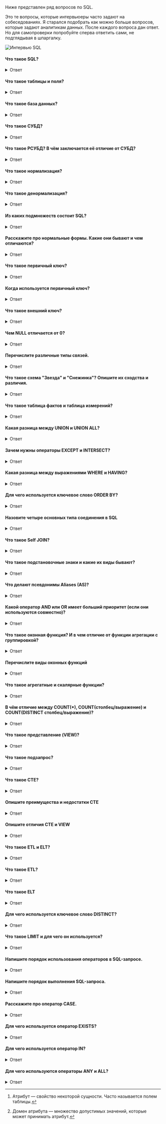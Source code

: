 Ниже представлен ряд вопросов по SQL.

Это те вопросы, которые интервьюеры часто задают на собеседованиях. Я старался подобрать как можно больше вопросов, которые задают аналитикам данных.
После каждого вопроса дан ответ. Но для самопроверки попробуйте сперва ответить сами, не подглядывая в шпаргалку.

![Интервью SQL](https://github.com/TalkoDenis/interviews/blob/main/SQL/Theory/%D0%93%D0%BE%D0%BC%D0%B5%D1%80.jpg)


#### Что такое SQL?
<details>
<summary>Ответ</summary>

_SQL (Structured Query Language)_ - язык структурированных запросов. Это стандартный язык для СУБД. Он особенно полезен при обработке организованных данных, состоящих из сущностей (переменных) и отношений между различными сущностями данных.
</details>

#### Что такое таблицы и поля?
<details>
<summary>Ответ</summary>

_Таблица_ - это организованный набор данных, хранящихся в виде строк и столбцов. Столбцы могут быть классифицированы как вертикальные поля, а строки - как горизонтальные.
_Поля_ - это колонки в таблице, предназначенные для хранения информации.
</details>

#### Что такое база данных?
<details>
<summary>Ответ</summary>
Можно дать несколько разных определений. Ниже представлены те, которые я считаю наиболее удачными.

_База данных_ - это совокупность данных, хранящихся и извлекаемых в цифровом виде из удалённой или локальной компьютерной системы.

_База данных_ - это упорядоченный набор структурированной информации или данных, которые обычно хранятся в электронном виде в компьютерной системе. База данных обычно управляется системой управления базами данных (СУБД).

_База данных_ - это совокупность данных, хранимых в соответствии со схемой данных, манипулирование которыми выполняют в соответствии с правилами средств моделирования данных
</details>

#### Что такое СУБД?
<details>
<summary>Ответ</summary>

_СУБД_ - Система Управления Базами Данных. СУБД - это системное программное обеспечение, ответственное за создание, поиск, обновление и управление базы данных. СУБД гарантирует, наши данные организованы и легкодоступны, выступая в качестве интерфейса между базой данных и её конечными пользователями.
</details>

#### Что такое РСУБД? В чём заключается её отличие от СУБД?
<details>
<summary>Ответ</summary>

_РСУБД_ - Реляционная Система Управления Базами Данных. Ключевое отличие по сравнению с СУБД в том, что РСУБД хранит данные в виде набора таблиц, и между общими полями этих таблиц могут существовать отношения. Большинство современных систем управления базами данных, таких как MySQL, Microsoft SQL Server, Oracle, IBM DB2 и Amazon Redshift, основаны на РСУБД.
</details>

#### Что такое нормализация?
<details>
<summary>Ответ</summary>

_Нормализация_ — это процесс организации данных в базе данных, включающий создание таблиц и установление отношений между ними в соответствии с правилами, которые обеспечивают защиту данных и делают базу данных более гибкой, устраняя избыточность и несогласованные зависимости.
</details>

#### Что такое денормализация?
<details>
<summary>Ответ</summary>

_Денормализация_ - это процесс обратный нормализации. При денормализации нормализованная схема преобразуется в схему, содержащую избыточную информацию. Производительность повышается за счет использования избыточности и обеспечения согласованности избыточных данных. Причиной выполнения денормализации являются накладные расходы, возникающие в процессоре запросов из-за чрезмерно нормализованной структуры.
</details>

#### Из каких подмножеств состоит SQL?
<details>
<summary>Ответ</summary>

_DDL (Data Definition Language, язык описания данных)_ — позволяет выполнять различные операции с базой данных, такие как CREATE (создание), ALTER (изменение) и DROP (удаление объектов).

_DML (Data Manipulation Language, язык управления данными)_ — позволяет получать доступ к данным и манипулировать ими, например, вставлять, обновлять, удалять и извлекать данные из базы данных.

_DCL (Data Control Language, язык контролирования данных)_ — позволяет контролировать доступ к базе данных. Пример — GRANT (предоставить права), REVOKE (отозвать права).
</details>

#### Расскажите про нормальные формы. Какие они бывают и чем отличаются?
<details>
<summary>Ответ</summary>

_Нормальная форма_ — требование, предъявляемое к структуре таблиц в теории реляционных баз данных для устранения из базы избыточных функциональных зависимостей между атрибутами (полями таблиц).
Всего существует шесть нормальных форм. Самая основная и наиболее часто используемая - третья нормальная форма (3НФ), по этой причине, тут будет дано определение только первых трёх нормальных форм. Для аналитика данных этого более чем достаточно.

_Первая нормальная форма_ - оношение находится в 1НФ, если все его атрибуты[^1] являются простыми, все используемые домены[^2] должны содержать только скалярные значения. Не должно быть повторений строк в таблице.

_Вторая нормальная форма_ - отношение находится во 2НФ, если оно находится в 1НФ и каждый не ключевой атрибут неприводимо зависит от первичного Ключа. Неприводимость означает, что в составе потенциального ключа отсутствует меньшее подмножество атрибутов, от которого можно также вывести данную функциональную зависимость.

_Третья нормальная форма_ - отношение находится в 3НФ, когда находится во 2НФ и каждый не ключевой атрибут нетранзитивно зависит от первичного ключа. Проще говоря, требуется выносить все не ключевые поля, содержимое которых может относиться к нескольким записям таблицы в отдельные таблицы.

_Нормальная форма Бойса-Кодда (НФБК)_ - это частная форма третьей нормальной формы.

Определение 3НФ не подходит для следующих отношений:
1) отношение имеет два или более потенциальных ключа;
2) два и более потенциальных ключа являются составными;
3) ключи пересекаются, т.е. имеют хотя бы один общий атрибут.

Для отношений, имеющих один потенциальный ключ (первичный), НФБК является 3НФ. Отношение находится в НФБК, когда каждая нетривиальная и неприводимая слева функциональная зависимость обладает потенциальным ключом в качестве детерминанта.

[^1]: Атрибут — свойство некоторой сущности. Часто называется полем таблицы.

[^2]: Домен атрибута — множество допустимых значений, которые может принимать атрибут.
</details>

#### Что такое первичный ключ?
<details>
<summary>Ответ</summary>

_Первичный ключ (Primary Key)_ предназначен для однозначной идентификации каждой записи в таблице и является строго уникальным (unique): две записи таблицы не могут иметь одинаковые значения первичного ключа. Нулевые значения (NULL) в качестве первичного ключа не допускаются. Если в качестве первичного ключа используется несколько полей, их называют составным ключом.
</details>

#### Когда используется первичный ключ?
<details>
<summary>Ответ</summary>
Первичный ключ используется в качестве основного ключа и может быть использован для связи с дочерней таблицей, содержащей внешний ключ.
</details>

#### Что такое внешний ключ?
<details>
<summary>Ответ</summary>

_Внешний ключ (Foreign Key)_ является атрибутом ограничения и обеспечивает связь двух таблиц. По сути, это поле или несколько полей, которые ссылаются на первичный ключ в родительской таблице.
</details>

#### Чем NULL отличается от 0?
<details>
<summary>Ответ</summary>
0 - это число.
NULL - это не число, а также NULL не является значением пустой строки. NULL используется для указания того, что данные отсутствуют, неизвестны, неприменимы. NULL не равен ничему, даже другому NULL.
</details>

#### Перечислите различные типы связей.
<details>
<summary>Ответ</summary>

_Один-к-одному (One-to-One)_ - этот тип может быть определён как отношение между двумя таблицами, где каждая запись в одной таблице связана максимум с одной записью в другой таблице.

_Один-ко-многим и Многие-к-одному (One-to-Many & Many-to-One)_ - это наиболее часто используемое отношение, когда запись в таблице связана с несколькими записями в другой таблице.

_Многие-ко-многим (Many-to-Many)_ - этот тип используется в случаях, когда для определения отношения требуется несколько экземпляров с обеих сторон.

На приведённой ниже схеме показаны примеры свезей Один-ко-многим / Многие-к-одному, где "1" означает "один", и "*" означает "много".

![Интервью SQL](https://github.com/TalkoDenis/interviews/blob/main/SQL/Theory/%D0%9F%D1%80%D0%B8%D0%BC%D0%B5%D1%80%D1%8B%20%D1%81%D0%B2%D1%8F%D0%B7%D0%B5%D0%B9.png)

</details>


#### Что такое схема "Звезда" и "Снежинка"? Опишите их сходства и различия.
<details>
<summary>Ответ</summary>
Схемы «звезда» и «снежинка» - это два способа структурировать хранилище данных.

_Схема «звезда» (star schema)_ - специальная организация реляционных таблиц, удобная для хранения многомерных показателей. Лежит в основе реляционного OLAP.

Схема типа «звезда» имеет централизованное хранилище данных, которое хранится в таблице фактов (fact table). Схема разбивает таблицу фактов на ряд денормализованных таблиц измерений (dimension table). Таблица фактов содержит агрегированные данные, которые будут использоваться для составления отчетов, а таблица измерений описывает хранимые данные.

Денормализованные проекты менее сложны, потому что данные сгруппированы. Таблица фактов использует только одну ссылку для присоединения к каждой таблице измерений. Более простая конструкция звездообразной схемы значительно упрощает написание сложных запросов.

Модель данных состоит из двух типов таблиц: одной таблицы фактов  — центр «звезды» — и нескольких таблиц измерений по числу измерений в модели данных — лучи «звезды».

Пример схемы "звёзда":
Таблица фактов содержит одну или несколько колонок типа DECIMAL, дающих числовую характеристику какому-то аспекту предметной области (например, объём продаж для торговой компании или сумма платежей для банка), и несколько целочисленных колонок-ключей для доступа к таблицам измерений. В таблицы фактов данные должны оперативно записываться в случае изменений.

Таблицы измерений расшифровывают ключи, на которые ссылается таблица фактов; например, таблица «products» измерения «товары» базы данных торговой компании может содержать сведения о названии товара, его производителе, типе товара. За счёт использования специальной структуры таблицы измерений реализуется иерархия измерений, в том числе ветвящаяся.

Обычно данные в таблицах-измерениях денормализованы: ценой несколько неэффективного использования дискового пространства удается уменьшить число участвующих в операции соединения таблиц, что обычно приводит к сильному уменьшению времени выполнения запроса. Иногда, тем не менее, требуется произвести нормализацию таблиц-измерений. Такая схема носит название «снежинка».

SQL-запрос к схеме «звезда» обычно содержит в себе:

- одно или несколько соединений таблицы фактов с таблицами измерений;
- несколько фильтров (оператор WHERE), применяемых к таблице фактов или таблицам измерений;
- группировку и агрегирование по требуемым элементам иерархии измерений (dimension elements).

Схема типа «снежинка» (snowflake schema) отличается тем, что использует нормализованные данные. Нормализация означает эффективную организацию данных так, чтобы все зависимости данных были определены, и каждая таблица содержала минимум избыточности. Таким образом, отдельные таблицы измерений разветвляются на отдельные таблицы измерений.

Схема «снежинки» использует меньше дискового пространства и лучше сохраняет целостность данных. Основным недостатком является сложность запросов, необходимых для доступа к данным — каждый запрос должен пройти несколько соединений таблиц, чтобы получить соответствующие данные.

Схема снежинки получила своё название за свою форму, в виде которой отображается логическая схема таблиц в многомерной базе данных. Так же как и в схеме звезды, схема снежинки представлена централизованной таблицей фактов, соединенной с таблицами измерений. Отличием является то, что здесь таблицы измерений нормализованы с рядом других связанных измерительных таблиц, — в то время как в схеме звезды таблицы измерений полностью денормализованы, с каждым измерением представленным в виде единой таблицы, без соединений на связанные таблицы в схеме снежинки. Чем больше степень нормализации таблиц измерений, тем сложнее выглядит структура схемы снежинки. Создаваемый «эффект снежинки» затрагивает только таблицы измерений, и не применим к таблицам фактов.

Схема снежинки, также как и схема звезды, наиболее часто встречается в таких хранилищах данных, для которых скорость получения данных более важна, чем эффективность манипуляции ими. Следовательно, таблицы должны быть нормализованы в малой степени, и зачастую разрабатываются с применением не выше третьего уровня нормализации.

Решение в сторону использования схемы звезды или же схемы снежинки, обуславливается относительной мощностью платформы БД, и инструментария для реализации запросов. Схема звезды подходит окружению, в котором инструментарий реализации запросов предоставляет пользователям широкий доступ к структуре таблиц, а также в окружениях, где большинство запросов просты по своей природе. Схема снежинки более подходит для случаев применения более сложного инструментария для реализации запросов, который в большей степени изолирует пользователей от детальной структуры таблиц, а также для среды с множеством запросов сложной структуры.


Для простоты понимания можно считать, что "снежинка" состоит из нескольких "звёзд".

Примеры схем звезда и снежинка.

![image](https://github.com/TalkoDenis/interviews/blob/main/SQL/Theory/%D0%97%D0%B2%D0%B5%D0%B7%D0%B4%D0%B0%20%D0%B8%20%D1%81%D0%BD%D0%B5%D0%B6%D0%B8%D0%BD%D0%BA%D0%B0%202.gif)


![image](https://github.com/TalkoDenis/interviews/blob/main/SQL/Theory/%D0%97%D0%B2%D0%B5%D0%B7%D0%B4%D0%B0%20%D0%B8%20%D1%81%D0%BD%D0%B5%D0%B6%D0%B8%D0%BD%D0%BA%D0%B0.gif)

</details>

#### Что такое таблица фактов и таблица измерений?
<details>
<summary>Ответ</summary>

_Таблица фактов (fact table)_ — это таблица, записи которой являются неизменяемыми "фактами", такими как журналы служб и сведения об измерениях. Записи постепенно добавляются в таблицу потоковой передачей или большими блоками. Записи остаются там до тех пор, пока они не будут удалены из-за затрат или из-за потери их стоимости. В противном случае записи никогда не обновляются. Таблица фактов — является основной таблицей хранилища данных. 

Таблица фактов, как правило, содержит уникальный составной ключ, объединяющий первичные ключи таблиц измерений. Чаще всего это целочисленные значения либо значения типа «дата/время» в целочисленном формате — ведь таблица фактов может содержать сотни тысяч или даже миллионы записей, и хранить в ней повторяющиеся текстовые описания, как правило, невыгодно — лучше поместить их в меньшие по объёму таблицы измерений. Помимо этого, таблица фактов содержит одно или несколько числовых полей, на основании которых в дальнейшем будут получены агрегатные данные.

В таблице фактов нет никаких сведений о том, как группировать записи при вычислении агрегатных данных. Например, в ней есть идентификаторы продуктов или клиентов, но отсутствует информация о том, к какой категории относится данный продукт или в каком городе находится данный клиент. Эти сведения, в дальнейшем используемые для построения иерархий, содержатся в таблицах измерений.

_Таблица измерений (dimension table)_ - таблица в структуре многомерной базы данных, которая содержит атрибуты событий, сохраненных в таблице фактов. Атрибуты представляют собой текстовые или иные описания, логически объединенные в одно целое. Например, имя покупателя может являться атрибутом в таблице измерений покупателей, а наименование товара - в таблице измерений товаров. В то время как сумма транзакции является величиной аддитивной, и её значение должно храниться в таблице фактов.

Таблица фактов связана с таблицами измерений с помощью внешнего ключа.

С течением времени значения атрибутов строки в таблице измерений могут измениться. Например, юридический адрес компании или отдел компании, в котором работает сотрудник. Для отслеживания и обработки в таком случае используют медленно меняющиеся измерения. Есть несколько типов обработки таких изменений:
- перезаписать старые значения.
- добавить новую строку, содержащую новые значения, сохраняя бизнес-ключ для различия строк.
- добавить новый атрибут в существующую строку.
</details>

#### Какая разница между UNION и UNION ALL?
<details>
<summary>Ответ</summary>
Оба эти выражения используются, чтобы объединить результаты нескольких независимых друг от друга запросов. Разница заключается в том, что, если в результатах запросов есть одинаковые строки, то UNION удалит дубликаты, оставив только одну из таких строк. UNION ALL просто объединит результаты запросов, не обращая внимания на дубликаты.

Перед применением любого из приведенных выше операторов, должны быть выполнены следующие условия:

1. Каждый оператор SELECT в предложении должен иметь одинаковое количество столбцов;
2. Столбцы также должны иметь аналогичные типы данных;
3. Столбцы в каждой инструкции SELECT обязательно должны иметь одинаковый порядок.
</details>

#### Зачем нужны операторы EXCEPT и INTERSECT?
<details>
<summary>Ответ</summary>

_EXCEPT_ - отвечает за разницу множеств. В результат попадают уникальные строки верхнего набора, которые отсутствуют в нижнем наборе.

_INTERSECT_ - отвечает за пересечение строк из обоих подзапросов.
  
Перед применением любого из приведенных выше операторов, должны быть выполнены следующие условия:

1. Каждый оператор SELECT в предложении должен иметь одинаковое количество столбцов;
2. Столбцы также должны иметь аналогичные типы данных;
3. Столбцы в каждой инструкции SELECT обязательно должны иметь одинаковый порядок.
</details>

#### Какая разница между выражениями WHERE и HAVING?
<details>
<summary>Ответ</summary>
Выражения WHERE и HAVING используются для фильтрации результата запроса и ожидают после себя некоторое условие, по которому нужно отфильтровать данные.
  
_WHERE_ работает само по себе и фильтрует данные каждой строки результата по отдельности.

_HAVING_ имеет смысл только в сочетании с выражением GROUP BY и фильтрует уже сгруппированные значения.
</details>

#### Для чего используется ключевое слово ORDER BY?
<details>
<summary>Ответ</summary>
Для сортировки данных в порядке возрастания (ASC) или убывания (DESC).
</details>

#### Назовите четыре основных типа соединения в SQL
<details>
<summary>Ответ</summary>
Чтобы объединить две таблицы в одну, следует использовать оператор JOIN.
  
_INNER JOIN_ - получение записей с одинаковыми значениями в обеих таблицах, т.е. получение пересечения таблиц.

_FULL OUTER JOIN_ - объединяет записи из обеих таблиц (если условие объединения равно true) и дополняет их всеми записями из обеих таблиц, которые не имеют совпадений. Для записей, которые не имеют совпадений из другой таблицы, недостающее поле будет иметь значение NULL.

_LEFT JOIN_ - возвращает все записи, удовлетворяющие условию объединения, плюс все оставшиеся записи из внешней (левой) таблицы, которые не удовлетворяют условию объединения.

_RIGHT JOIN_ - работает точно так же, как и левое объединение, только в качестве внешней таблицы будет использоваться правая.
</details>

#### Что такое Self JOIN?
<details>
<summary>Ответ</summary>
Это выражение используется для того, чтобы таблица объединилась сама с собой, словно это две разные таблицы. Чтобы такое реализовать, одна из таких «таблиц» временно переименовывается.
</details>

#### Что такое подстановочные знаки и какие их виды бывают?
<details>
<summary>Ответ</summary>

_Подстановочные знаки_ - это специальные символы, которые нужны для замены каких-либо знаков в запросе. Они используются вместе с оператором LIKE, с помощью которого можно отфильтровать запрашиваемые данные.

Подстановочные знаки бывают двух видов:

% — заменить ноль или более символов;

_ — заменить один символ.
</details>

#### Что делают псевдонимы Aliases (AS)?
<details>
<summary>Ответ</summary>
Псевдонимы нужны для того, чтобы дать временное имя таблице или столбцу. Это нужно, когда в запросе есть таблицы или столбцы с неоднозначными именами. В этом случае для удобства в составлении запроса используются псевдонимы. Псевдоним существует только на время запроса. Пишется псевдоним как AS.
</details>

#### Какой оператор AND или OR имеет больший приоритет (если они используются совместно)?
<details>
<summary>Ответ</summary>
AND имеет больший приоритет, чем OR.

Чтобы постоянно не вспоминать об этом и избежать путаницы при написании запросов, при использовании логических операторов рекомендуется использовать скобки, которые явно будут отделять логические запросы один от другого.
</details>

#### Что такое оконная функция? И в чем отличие от функции агрегации с группировкой?
<details>
<summary>Ответ</summary>
Оконная функция в SQL - функция, которая работает с выделенным набором строк (окном) и выполняет вычисление для этого набора строк в отдельном столбце.

При использовании агрегирующих функций предложение GROUP BY сокращает количество строк в запросе с помощью их группировки. При использовании оконных функций количество строк в запросе не уменьшается по сравнению с исходной таблицей.
</details>

#### Перечислите виды оконных функций
<details>
<summary>Ответ</summary>
Оконные функции можно подразделить на следующие группы:

_Агрегатные функции_;

_Ранжирующие функции_;

_Функции смещения_;

_Аналитические функции_.

В одной инструкции SELECT с одним предложением FROM можно использовать сразу несколько оконных функций.

_Агрегатные функции_ – это функции, которые выполняют на наборе данных арифметические вычисления и возвращают итоговое значение.

_SUM()_ - возвращает сумму значений в столбце;

_COUNT()_ - вычисляет количество значений в столбце (значения NULL не учитываются);

_AVG()_ - определяет среднее значение в столбце;

_MAX()_ - определяет максимальное значение в столбце;

_MIN()_ - определяет минимальное значение в столбце.

_Ранжирующие функции_ – ранжируют значение для каждой строки в окне. Их можно использовать для того, чтобы присвоить порядковый номер строке или составить рейтинг.

_ROW_NUMBER()_ – возвращает номер строки и используется для нумерации;

_RANK()_ — возвращает ранг каждой строки. В данном случае значения уже анализируются и, в случае нахождения одинаковых значений, функция возвращает одинаковый ранг с пропуском следующего значения;

_DENSE_RANK()_ — возвращает ранг каждой строки. В отличие от функции RANK, она для одинаковых значений возвращает ранг, не пропуская следующий;

_NTILE()_ – позволяет определить к какой группе относится текущая строка. Количество групп задается в скобках.

_Функции смещения_ - позволяют перемещаться и обращаться к разным строкам в окне, относительно текущей строки. Также позволяют обращаться к значениям в начале или в конце окна.

_LAG()_ – обращается к данным из предыдущей строки окна;

_LEAD()_ – обращается к данным из следующей строки.

Функции можно использовать для того, чтобы сравнивать текущее значение строки с предыдущим или следующим. Имеют три параметра: столбец, значение которого необходимо вернуть, количество строк для смещения (по умолчанию 1), значение, которое необходимо вернуть если после смещения возвращается значение NULL;

_FIRST_VALUE()_ - можно получить первое значение в окне;

_LAST_VALUE()_ - можно получить последнее значение в окне. В качестве параметра функции принимают столбец, значение которого необходимо вернуть.

_Аналитические функции_ - возвращают информацию о распределении данных и используются для статистического анализа.

_CUME_DIST()_ - вычисляет интегральное распределение (относительное положение) значений в окне;

_PERCENT_RANK()_ - вычисляет относительный ранг строки в окне;

_PERCENTILE_CONT()_ - вычисляет процентиль на основе постоянного распределения значения столбца. В качестве параметра принимает процентиль, который необходимо вычислить (в этой статье я рассказываю как посчитать медиану, благодаря этой функции);

_PERCENTILE_DISC()_ - вычисляет определенный процентиль для отсортированных значений в наборе данных. В качестве параметра принимает процентиль, который необходимо вычислить.
</details>

#### Что такое агрегатные и скалярные функции?
<details>
<summary>Ответ</summary>

_Агрегатная функция_ выполняет вычисление над набором значений и возвращает одно значение. В табличной модели данных это значит, что функция берет ноль, одну или несколько строк для какой-то колонки и возвращает единственное значение. Скалярные функции принимают на вход одно значение и возвращают одно значение.

Примеры агрегатных функций:

_SUM()_ - возвращает сумму значений в столбце;

_COUNT()_ - вычисляет количество значений в столбце (значения NULL не учитываются);

_AVG()_ - определяет среднее значение в столбце;

_MAX()_ - определяет максимальное значение в столбце;

_MIN()_ - определяет минимальное значение в столбце.

Примеры скалярных функций:

_LEN()_ - вычисляет общую длину поля;

_MID()_ - извлекает подстроки из набора строковых значений в таблице;

_RAND()_ - генерирует случайный набор чисел заданной длины;

_NOW()_ - возвращает текущую дату и время.
</details>

#### В чём отличие между COUNT(*), COUNT(столбец/выражение) и COUNT(DISTINCT столбец/выражение)?
<details>
<summary>Ответ</summary>

_COUNT(*)_ - возвращает количество строк полученных оператором «SELECT … WHERE …». В случае отсутствии WHERE, количество всех записей таблицы.

_COUNT(столбец/выражение)_ - возвращает количество значений (не равных NULL), в указанном столбце/выражении.

_COUNT(DISTINCT столбец/выражение)_ - возвращает количество _уникальных значений_, не равных NULL в указанном столбце/выражении.
</details>

#### Что такое представление (VIEW)?
<details>
<summary>Ответ</summary>
_Представление (VIEW)_ - объект базы данных, являющийся результатом выполнения запроса к базе данных, определенного с помощью оператора SELECT, в момент обращения к представлению.

Представление в SQL - это виртуальная таблица, основанная на наборе результатов инструкции SQL. Представление содержит строки и столбцы, точно так же, как настоящая таблица. Поля в представлении - это поля из одной или нескольких реальных таблиц в базе данных.

Представления иногда называют «виртуальными таблицами». Такое название связано с тем, что представление доступно для пользователя как таблица, но само оно не содержит данных, а извлекает их из таблиц в момент обращения к нему. Если данные изменены в базовой таблице, то пользователь получит актуальные данные при обращении к представлению, использующему данную таблицу. Представления могут основываться как на таблицах, так и на других представлениях, т.е. могут быть вложенными (до 32 уровней вложенности).
</details>

#### Что такое подзапрос?
<details>
<summary>Ответ</summary>

_Подзапрос_ - это SELECT-запрос, вложенный в другой запрос или подзапрос. Другими словами подзапрос - это внутренний запрос. Внешний запрос - это оператор, который содержит подзапрос.

Подзапросами пользуются, когда нужно использовать результат выполнения одного запроса в следующем запросе. Синтаксически подзапрос - это обычный запрос, обернутый в круглые скобки. Подзапрос может быть вложен в любой другой оператор. Можно вкладывать подзапросы в подзапросы. Вложенные запросы можно использовать практически во всех частях внешнего запроса: везде, где разрешено использовать значения.

Подзапросы могут возвращать как скалярные значения, так и табличные значения. От типа возвращаемого значения зависит, с какими операциями имеет смысл использовать подзапрос.

_Скалярное значение_ - это когда возвращается одно значение. Обычно это число или строка. Со скалярными значениями можно использовать операторы сравнения (<, >, =), можно передавать как аргумент функции или как значение колонки в операторе SELECT.

_Табличное значение_ - когда возвращается несколько строк. Заранее неизвестно сколько: ноль, одна или больше. С табличными значениями используют операции IN, NOT IN, ANY, ALL, EXISTS, NOT EXISTS. Все эти операции проверяют вхождение строк внешнего запроса в табличное значение, возвращаемое подзапросом. Табличное значение можно использовать в разделе FROM как таблицу-источник.
</details>

#### Что такое CTE?
<details>
<summary>Ответ</summary>
  
_Common Table Expression (CTE) (Обобщённые табличные выражения)_ - результат запроса, который можно использовать множество раз в других запросах. Говоря проще: запросом мы достаем данные, и они помещаются в пространство памяти, аналогично временному представлению, которое физически не сохраняется в виде объектов. Далее можно работать с получившейся конструкцией как с таблицей.
</details>

#### Опишите преимущества и недостатки CTE
<details>
<summary>Ответ</summary>

_CTE_ - один из видов запросов в системах управления базами данных. На русском языке они называются обобщёнными табличными выражениями. Результаты табличных выражений можно временно сохранять в памяти и обращаться к ним повторно.
  
_Преимущества CTE:_

1) Ускоряют код. При грамотном применении табличные выражения делают работу запросов быстрее, так как в памяти не приходится подолгу хранить лишние сущности - временные структуры работают только в рамках одного запроса.

2) Упрощают понимание. В рамках CTE происходит разбиение сложного запроса на несколько «блоков»: сначала описывается временная структура, а потом данные получают уже из нее. Получение данных оказывается последовательным и понятным.

3) Облегчают поддержку. В сложном запросе непросто разобраться стороннему человеку, который впервые увидел конкретный код. С помощью CTE запрос раскладывается на составляющие, поэтому его легче поддерживать, исправлять и модифицировать.

4) Улучшают функциональность.

_Недостатки CTE_

1) Не универсальны. Обобщенные табличные выражения — не универсальный инструмент, и в решении ряда задач они оказываются неоптимальными.

2) Ресурсоёмки. CTE хранят в кэше временную структуру данных, к которой постоянно обращается как основной запрос, так, возможно, и само табличное выражение.

3) Имеют особенности оптимизации. Проблема существует из-за оптимизатора - внутренней структуры PostgreSQL, которая занимается тем, что упрощает и оптимизирует введенные человеком запросы. Внутреннее выражение, то, что находится после ключевых слов WITH…AS, оптимизируется не так хорошо, как более простые функции. Поэтому есть риск, что CTE будет работать медленно, несмотря на то что по своей сути должно быть быстрым.
</details>

#### Опишите отличия CTE и VIEW
<details>
<summary>Ответ</summary>

СТЕ обычно лучше, когда:

- SQL Server может хорошо оценить, сколько строк будет возвращено из него, и каково будет содержимое этих строк.

- Когда то, что возвращает СТЕ, не оказывает фактического влияния на поведение остального запроса.

- Когда вы не уверены, какая часть данных СТЕ будет фактически необходима для остального запроса (поскольку SQL Server может определять, какие части выполнять, а какие просто проигнорировать).

Временные таблицы обычно лучше, когда:

- Необходимо обращаться к выводу много раз

- Когда необходимо передавать данные между хранимыми процедурами

- Когда нужно разбить запрос на этапы, чтобы изолировать непредсказуемые элементы, которые оказывают сильное влияние на остальную часть запроса.
</details>

#### Что такое ETL  и ELT?
<details>
<summary>Ответ</summary>
ETL и ELT — два разных способа загрузки данных в хранилище.
</details>

#### Что такое ETL?
<details>
<summary>Ответ</summary>

_ETL (Extract, Transform, Load - Извлечение, Изменение, Загрузка)_ - данные сперва извлекаются из пула источников данных. Данные хранятся во временной промежуточной базе данных. Затем выполняются операции преобразования, чтобы структурировать и преобразовать данные в подходящую форму для целевой системы хранилища данных. Затем структурированные данные загружаются в хранилище и готовы к анализу.
</details>


#### Что такое ELT 
<details>
<summary>Ответ</summary>

_ELT (Extract, Load, Transform - Извлечение, Загрузка, Изменение)_ - данные сразу же загружаются после извлечения из исходных пулов данных. Промежуточная база данных отсутствует, что означает, что данные немедленно загружаются в единый централизованный репозиторий. Данные преобразуются в системе хранилища данных для использования с инструментами бизнес-аналитики и аналитики.
</details>

#### Для чего используется ключевое слово DISTINCT?
<details>
<summary>Ответ</summary>
В столбце с данными могут содержаться дублирующие значения. Чтобы вывести уникальные значения поля или полей (т.е. уникальные строки), нужно поставить оператор _DISTINCT_ у требуемого поля в блоке SELECT.
</details>

#### Что такое LIMIT и для чего он используется?
<details>
<summary>Ответ</summary>

_LIMIT_ используется, чтобы ограничить запрос и вывести только топ N результатов. Оператору передаётся либо один параметр N , если нужно извлечь N строк с начала таблицы с данными, либо два параметра - первый устанавливает смещение от первой строки, то есть сколько строк нужно пропустить, а второй указывает на количество извлекаемых строк.
</details>

#### Напишите порядок использования операторов в SQL-запросе.
<details>
<summary>Ответ</summary>

SQL-запрос имеет следующую структуру:

_SELECT_ -- перечисление полей результирующей таблицы

_FROM_ -- источника данных

_WHERE_ -- фильтрация данных

_JOIN_ -- комбинация с подходящими по условию данными из других таблиц

_GROUP BY_ -- группировка (агрегирование) данных

_HAVING_ -- фильтрация агрегированных данных (при использовании GROUP BY)

_ORDER BY_ -- сортировка результирующей таблицы

_LIMIT_ -- ограничение на кол-во строк результирующей таблицы

</details>

#### Напишите порядок выполнения SQL-запроса.
<details>
<summary>Ответ</summary>
Выше был описан порядок использования операторов в SQL-запросе. Но при этом, при выполнении скрипта, он работает в другом порядке:
  
_FROM_ -- выбор источника данных

_JOIN_ -- комбинация с подходящими по условию данными из других таблиц

_WHERE_ -- фильтрация данных

_GROUP BY_ -- группировка (агрегирование) данных

_HAVING_ -- фильтрация агрегированных данных (при использовании GROUP BY)

_SELECT_ -- возврат результирующего датасета

_ORDER BY_ -- сортировка результирующей таблицы

_LIMIT_ -- ограничение на кол-во строк результирующей таблицы

</details>


#### Расскажите про оператор CASE.
<details>
<summary>Ответ</summary>
Оператор CASE позволяет осуществить проверку условий и возвратить в зависимости от выполнения того или иного условия тот или иной результат.

Оператор имеет следующую конструкцию:

```
CASE
  WHEN условие_1 THEN возвращаемое_значение_1
  …
  WHEN условие_N THEN возвращаемое_значение_N
  ELSE возвращаемое_значение
END
```

WHEN-условия проверяются последовательно, сверху-вниз. При достижении первого удовлетворяющего условия дальнейшая проверка прерывается и возвращается значение, указанное после слова THEN, относящегося к данному блоку WHEN. Если ни одно из WHEN-условий не выполняется, то возвращается значение, указанное после слова ELSE. Если ELSE-блок не указан и не выполняется ни одно WHEN-условие, то возвращается NULL.

</details>

#### Для чего используется оператор EXISTS?
<details>
<summary>Ответ</summary>

_EXISTS_ позволяет проверить, возвращает ли подзапрос какое-либо значение. Оператор возвращает true, если подзапрос возвращает одну или несколько записей. Как правило, этот оператор используется для индикации того, что какая-либо строка удовлетворяет условию. Фактически EXISTS не возвращает строки, а лишь указывает, что в БД есть как минимум одна строка, которая соответствует данному запросу. Поскольку возвращения набора строк не происходит, то подзапросы с подобным оператором выполняются довольно быстро.

Применение оператора имеет следующий формальный синтаксис:

```WHERE (NOT) EXISTS (подзапрос)```

Стоит отметить, что для получения подобного результата можно использовать и опеатор IN, но поскольку при применении EXISTS не происходит выборка строк, то его использование более оптимально и эффективно, чем использование оператора IN.

</details>

#### Для чего используется оператор IN?
<details>
<summary>Ответ</summary>

_IN_ используется для фильтрации данных в SQL. Оператор позволяет выбрать строки из таблицы, которые содержат одно или несколько значений, указанных в списке.

Синтаксис оператора IN выглядит следующим образом:

```
SELECT column1, column2, ...
FROM table_name
WHERE column_name IN (value1, value2, ...)
```

</details>

#### Для чего используются операторы ANY и ALL?
<details>
<summary>Ответ</summary>
Операторы ANY и ALL используются с предложением WHERE или HAVING.

_ANY_ возвращает true, если какое-либо из значений подзапроса удовлетворяет условию.
_ALL_ возвращает true, если все значения подзапроса удовлетворяют условию.

Синтаксис ANY

Следующий оператор SQL возвращает TRUE и перечисляет названия продуктов, если он находит какие-либо записи в таблице OrderDetails, что количество = 10:
```
SELECT ProductName
FROM Products
WHERE ProductID = ANY (SELECT ProductID FROM OrderDetails WHERE Quantity = 10)
```

Синтаксис ALL

Следующий оператор SQL возвращает TRUE и перечисляет названия продуктов, если он находит какие-либо записи в таблице OrderDetails, что количество > 99:
```
SELECT ProductName
FROM Products
WHERE ProductID = ANY (SELECT ProductID FROM OrderDetails WHERE Quantity > 99)
```
</details>
